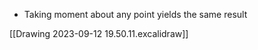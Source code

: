
- Taking moment about any point yields the same result
 
[[Drawing 2023-09-12 19.50.11.excalidraw]]
